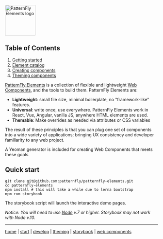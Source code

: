 <img src="https://www.patternfly.org/patternfly-elements/img/logo/svg/pfelements-icon-blue-shaded.svg" alt="PatternFly Elements logo" width=100px />
     
## Table of Contents

1. [Getting started](https://patternfly.github.io/patternfly-elements/getting-started)
2. [Element catalog](https://patternfly.github.io/patternfly-elements/demo)
3. [Creating components](https://patternfly.github.io/patternfly-elements/develop)
4. [Theming components](https://patternfly.github.io/patternfly-elements/theme)

[PatternFly Elements](https://patternfly.github.io/patternfly-elements) is a collection of flexible and lightweight [Web Components](https://webcomponents.org), and the tools to build them. PatternFly Elements are:

- **Lightweight**: small file size, minimal boilerplate, no "framework-like" features.
- **Universal**: write once, use everywhere. PatternFly Elements work in React, Vue, Angular, vanilla JS, anywhere HTML elements are used.
- **Themable**: Make overrides as needed via attributes or CSS variables

The result of these principles is that you can plug one set of components into a wide variety of applications; bringing UX consistency and developer familiarity to any web project.

A Yeoman generator is included for creating Web Components that meets these goals.

## Quick start

    git clone git@github.com:patternfly/patternfly-elements.git
    cd patternfly-elements
    npm install # this will take a while due to lerna bootstrap
    npm run storybook

The storybook script will launch the interactive demo pages.

_Notice: You will need to use [Node](https://nodejs.org/en/) v.7 or higher. Storybook *may* not work with Node v.10._

---

[home](https://patternfly.github.io/patternfly-elements/) | 
[start](https://patternfly.github.io/patternfly-elements/getting-started/) | 
[develop](https://patternfly.github.io/patternfly-elements/develop/) | 
[theming](https://patternfly.github.io/patternfly-elements/theme/) | 
[storybook](https://patternfly.github.io/patternfly-elements/demo/) | 
[web components](https://developer.mozilla.org/en-US/docs/Web/Web_Components)
